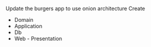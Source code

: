 Update the burgers app to use onion architecture
Create

  * Domain
  * Application
  * Db
  * Web - Presentation 